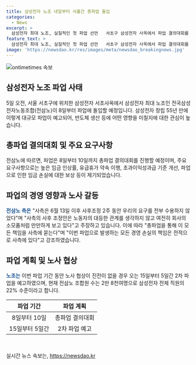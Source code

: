 ```yaml
---
title: 삼성전자 노조 내일부터 사흘간 총파업 돌입
categories:
  - News
excerpt: >
  삼성전자 최대 노조, 실질적인 첫 파업 선언   서초구 삼성전자 사옥에서 파업 결의대회를 열고, 임금 및 복리후생 혜택 등을 요구하며 삼일간 총파업에 돌입한다. 파업 요구안으로 임금 증가와 유급휴가 안정화 등을 내세우며 경영 손실에 대한 책임은 사측에 있다 주장했으며, 15일부터 5일간 2차 파업 가능성도 언급하고 있다. 
feature_text: >
  삼성전자 최대 노조, 실질적인 첫 파업 선언   서초구 삼성전자 사옥에서 파업 결의대회를 열고, 임금 및 복리후생 혜택 등을 요구하며 삼일간 총파업에 돌입한다. 파업 요구안으로 임금 증가와 유급휴가 안정화 등을 내세우며 경영 손실에 대한 책임은 사측에 있다 주장했으며, 15일부터 5일간 2차 파업 가능성도 언급하고 있다. 
image: 'https://newsdao.kr/res/images/meta/newsdao_breakingnews.jpg'
---
```


<p><img src="https://newsdao.kr/res/images/meta/newsdao_breakingnews.jpg" alt="ontimetimes 속보" /></p>

<h2 data-ke-size="size26">삼성전자 노조 파업 사태</h2>

<p data-ke-size="size16">5일 오전, 서울 서초구에 위치한 삼성전자 서초사옥에서 삼성전자 최대 노조인 전국삼성전자노동조합(전삼노)이 8일부터 파업에 돌입할 예정입니다. 삼성전자 창립 55년 만에 이렇게 대규모 파업이 예고되어, 반도체 생산 등에 어떤 영향을 미칠지에 대한 관심이 높습니다.</p>

<h2 data-ke-size="size24">총파업 결의대회 및 주요 요구사항</h2>

<p data-ke-size="size16">전삼노에 따르면, 파업은 8일부터 10일까지 총파업 결의대회를 진행할 예정이며, 주요 요구사항으로는 높은 임금 인상률, 유급휴가 약속 이행, 초과이익성과급 기준 개선, 파업으로 인한 임금 손실에 대한 보상 등이 제기되었습니다.</p>

<h2 data-ke-size="size24">파업의 경영 영향과 노사 갈등</h2>

<p data-ke-size="size16"><b><span style="color: #1a5490;">전삼노 측은</span></b> "사측은 6월 13일 이후 사후조정 2주 동안 우리의 요구를 전부 수용하지 않았다"며 "사측의 사후 조정안은 노동자의 대등한 관계를 생각하지 않고 여전히 회사의 소모품처럼 만만하게 보고 있다"고 주장하고 있습니다. 이에 따라 "총파업을 통해 이 모든 책임을 사측에 묻는다"며 "이번 파업으로 발생하는 모든 경영 손실의 책임은 전적으로 사측에 있다"고 강조하였습니다.</p>

<h2 data-ke-size="size24">파업 계획 및 노사 협상</h2>

<p data-ke-size="size16"><b><span style="color: #1a5490;">노조는</span></b> 이번 파업 기간 동안 노사 협상이 진전이 없을 경우 오는 15일부터 5일간 2차 파업을 예고하였으며, 현재 전삼노 조합원 수는 2만 8천여명으로 삼성전자 전체 직원의 22% 수준이라고 합니다.</p>

<table>
    <thead>
        <tr>
            <th style="text-align: center;">파업 기간</th>
            <th style="text-align: center;">파업 계획</th>
        </tr>
    </thead>
    <tbody>
        <tr>
            <td style="text-align: center;">8일부터 10일</td>
            <td style="text-align: center;">총파업 결의대회</td>
        </tr>
        <tr>
            <td style="text-align: center;">15일부터 5일간</td>
            <td style="text-align: center;">2차 파업 예고</td>
        </tr>
    </tbody>
</table>

<p data-ke-size="size16">&nbsp;</p>
실시간 뉴스 속보는, <a href="https://newsdao.kr" rel="dofollow">https://newsdao.kr</a>


